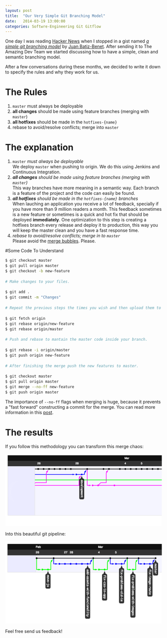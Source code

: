 ```yaml
---
layout: post
title:  "Our Very Simple Git Branching Model"
date:   2014-03-19 13:00:00
categories: Softwre-Engineering Git Gitflow
---
```


One day I was reading [Hacker News][hn] when I stopped in a gist named _[a simple git branching model][article]_ by [Juan Batiz-Benet][jbenet]. After sending it to The Amazing Dev Team we started discussing how to have a simple, clean and semantic branching model.

After a few conversations during these months, we decided to write it down to specify the rules and why they work for us.


# The Rules

1. `master` must always be deployable
1. **all changes** should be made using feature branches (merging with `master`)
1. **all hotfixes** should be made in the `hotfixes-{name}`
1. rebase to avoid/resolve conflicts; merge into `master`


# The explanation

1. `master` _must always be deployable_<br /> 
We deploy `master` when pushing to origin. We do this using Jenkins and Continuous Integration.
1. _**all changes** should be made using feature branches (merging with `master`)_<br /> 
This way branches have more meaning in a semantic way. Each branch is a feature of the project and the code can easily be found.
1. _**all hotfixes** should be made in the `hotfixes-{name}` branches_<br />
When lauching an application you receive a lot of feedback, specially if you have more than 9 million readers a month. This feedback sometimes is a new feature or sometimes is a quick and hot fix that should be deployed **immediately**. One optimization to this step is creating a hotfixes branch every release and deploy it to production, this way you will keep the master clean and you have a fast response time.
1. _rebase to avoid/resolve conflicts; merge in to `master`_<br />
Please avoid the [merge bubbles][merge-bubles]. Please.


#Some Code To Understand

```bash
$ git checkout master
$ git pull origin master
$ git checkout -b new-feature

# Make changes to your files.

$ git add .
$ git commit -m "Changes"

# Repeat the previous steps the times you wish and then upload them to the repository.

$ git fetch origin
$ git rebase origin/new-feature
$ git rebase origin/master

# Push and rebase to mantain the master code inside your branch.

$ git rebase -i origin/master
$ git push origin new-feature

# After finishing the merge push the new features to master.

$ git checkout master
$ git pull origin master
$ git merge --no-ff new-feature
$ git push origin master
```

The importance of `--no-ff` flags when merging is huge, because it prevents a "fast forward" constructing a commit for the merge. You can read more information in this [post][so-no-ff].

# The results

If you follow this methodology you can transform this merge chaos:

![alt text](/images/without-simple-branching.png "Without our 'Very Simple Git Branching Model'")

Into this beautiful git pipeline:

![alt text](/images/with-simple-branching.png "With our 'Very Simple Git Branching Model'")

Feel free send us feedback!

[hn]: https://news.ycombinator.com/
[article]: https://gist.github.com/jbenet/ee6c9ac48068889b0912
[jbenet]: https://gist.github.com/jbenet
[merge-bubles]: https://gist.github.com/jbenet/ee6c9ac48068889b0912#wont-git-merge---no-ff-generate-merge-bubbles
[so-no-ff]: http://stackoverflow.com/questions/9069061/what-is-the-difference-between-git-merge-and-git-merge-no-ff